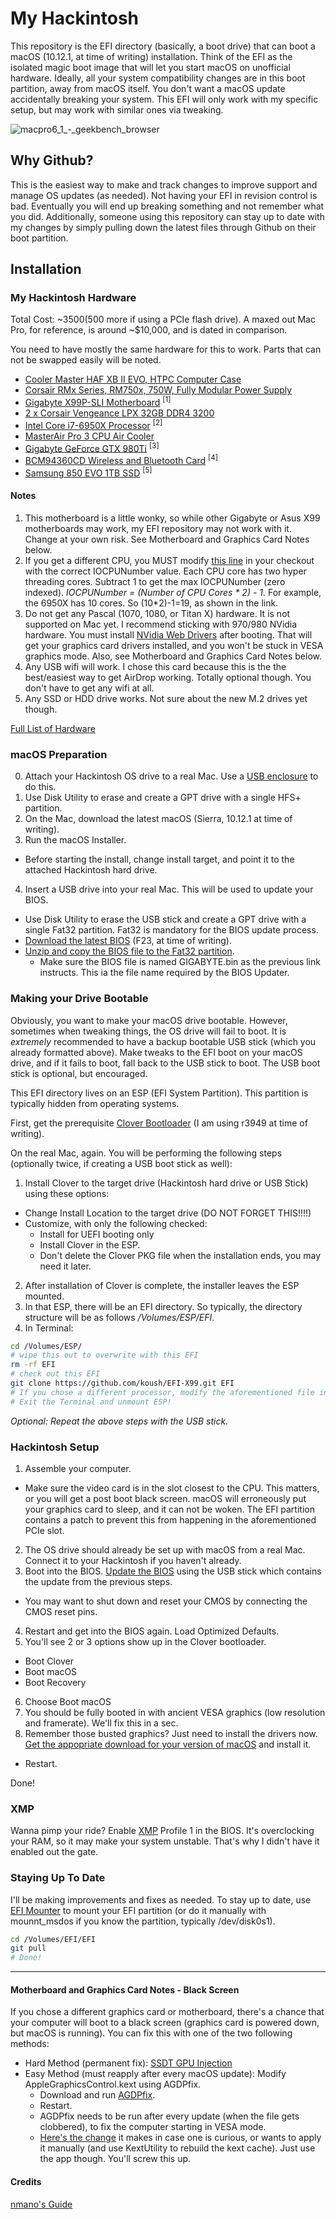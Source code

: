 # My Hackintosh

This repository is the EFI directory (basically, a boot drive) that can boot a macOS (10.12.1, at time of writing) installation. Think of the EFI as the isolated magic boot image that will let you start macOS on unofficial hardware. Ideally, all your system compatibility changes are in this boot partition, away from macOS itself. You don't want a macOS update accidentally breaking your system.
This EFI will only work with my specific setup, but may work with similar ones via tweaking.

![macpro6_1_-_geekbench_browser](https://cloud.githubusercontent.com/assets/73924/20958327/f1370bc8-bc09-11e6-823b-833d1da15cbd.png)

## Why Github?

This is the easiest way to make and track changes to improve support and manage OS updates (as needed). Not having your EFI in revision control is bad. Eventually you will end up breaking something and not remember what you did.
Additionally, someone using this repository can stay up to date with my changes by simply pulling down the latest files through Github on their boot partition.

## Installation

### My Hackintosh Hardware

Total Cost: ~$3500 ($500 more if using a PCIe flash drive). A maxed out Mac Pro, for reference, is around ~$10,000, and is dated in comparison.

You need to have mostly the same hardware for this to work. Parts that can not be swapped easily will be noted.

* [Cooler Master HAF XB II EVO, HTPC Computer Case](http://amzn.to/2h4oiqI)
* [Corsair RMx Series, RM750x, 750W, Fully Modular Power Supply](http://amzn.to/2g8zbe4)
* [Gigabyte X99P-SLI Motherboard](http://amzn.to/2g8vxAR) <sup>[1]</sup>
* [2 x Corsair Vengeance LPX 32GB DDR4 3200](http://amzn.to/2h4l729)
* [Intel Core i7-6950X Processor](http://amzn.to/2gBbozC) <sup>[2]</sup>
* [MasterAir Pro 3 CPU Air Cooler](http://amzn.to/2h4pL0k)
* [Gigabyte GeForce GTX 980Ti](http://amzn.to/2h1rDXd) <sup>[3]</sup>
* [BCM94360CD Wireless and Bluetooth Card](http://amzn.to/2g8AQ3m) <sup>[4]</sup>
* [Samsung 850 EVO 1TB SSD](http://amzn.to/2h2yJuG) <sup>[5]</sup>

#### Notes
1. This motherboard is a little wonky, so while other Gigabyte or Asus X99 motherboards may work, my EFI repository may not work with it. Change at your own risk. See Motherboard and Graphics Card Notes below.
2. If you get a different CPU, you MUST modify [this line](https://github.com/koush/EFI-X99/blob/master/CLOVER/kexts/Other/VoodooTSCSync.kext/Contents/Info.plist#L54) in your checkout with the correct IOCPUNumber value. Each CPU core has two hyper threading cores. Subtract 1 to get the max IOCPUNumber (zero indexed). _IOCPUNumber = (Number of CPU Cores * 2) - 1_. For example, the 6950X has 10 cores. So (10*2)-1=19, as shown in the link.
3. Do not get any Pascal (1070, 1080, or Titan X) hardware. It is not supported on Mac yet. I recommend sticking with 970/980 NVidia hardware. You must install [NVidia Web Drivers](http://www.insanelymac.com/forum/topic/306535-nvidia-web-driver-updates-for-el-capitan-update-10242016/) after booting. That will get your graphics card drivers installed, and you won't be stuck in VESA graphics mode. Also, see Motherboard and Graphics Card Notes below.
4. Any USB wifi will work. I chose this card because this is the the best/easiest way to get AirDrop working. Totally optional though. You don't have to get any wifi at all.
5. Any SSD or HDD drive works. Not sure about the new M.2 drives yet though.

[Full List of Hardware](http://a.co/7V7E9QI)

### macOS Preparation
0. Attach your Hackintosh OS drive to a real Mac. Use a [USB enclosure](http://amzn.to/2h4wuY0) to do this.
1. Use Disk Utility to erase and create a GPT drive with a single HFS+ partition.
2. On the Mac, download the latest macOS (Sierra, 10.12.1 at time of writing).
3. Run the macOS Installer.
  * Before starting the install, change install target, and point it to the attached Hackintosh hard drive.
4. Insert a USB drive into your real Mac. This will be used to update your BIOS.
  * Use Disk Utility to erase the USB stick and create a GPT drive with a single Fat32 partition. Fat32 is mandatory for the BIOS update process.
  * [Download the latest BIOS](http://www.gigabyte.com/products/product-page.aspx?pid=5658#bios) (F23, at time of writing).
  * [Unzip and copy the BIOS file to the Fat32 partition](https://www.gigabytenordic.com/update-bios-using-q-flash-plus-x99-motherboards/).
    * Make sure the BIOS file is named GIGABYTE.bin as the previous link instructs. This ia the file name required by the BIOS Updater.

### Making your Drive Bootable

Obviously, you want to make your macOS drive bootable. However, sometimes when tweaking things, the OS drive will fail to boot. It is *extremely* recommended to have a backup bootable USB stick (which you already formatted above). Make tweaks to the EFI boot on your macOS drive, and if it fails to boot, fall back to the USB stick to boot. The USB boot stick is optional, but encouraged.

This EFI directory lives on an ESP (EFI System Partition). This partition is typically hidden from operating systems.

First, get the prerequisite [Clover Bootloader](https://sourceforge.net/projects/cloverefiboot/files/Installer/) (I am using r3949 at time of writing).

On the real Mac, again. You will be performing the following steps (optionally twice, if creating a USB boot stick as well):

1. Install Clover to the target drive (Hackintosh hard drive or USB Stick) using these options:
  * Change Install Location to the target drive (DO NOT FORGET THIS!!!!)
  * Customize, with only the following checked:
    * Install for UEFI booting only
    * Install Clover in the ESP.
    * Don't delete the Clover PKG file when the installation ends, you may need it later.
2. After installation of Clover is complete, the installer leaves the ESP mounted.
3. In that ESP, there will be an EFI directory. So typically, the directory structure will be as follows _/Volumes/ESP/EFI_.
4. In Terminal:
```sh
cd /Volumes/ESP/
# wipe this out to overwrite with this EFI
rm -rf EFI
# check out this EFI
git clone https://github.com/koush/EFI-X99.git EFI
# If you chose a different processor, modify the aforementioned file in VoodooTSCSync.kext.
# Exit the Terminal and unmount ESP! 
```

_Optional: Repeat the above steps with the USB stick._

### Hackintosh Setup

1. Assemble your computer.
  * Make sure the video card is in the slot closest to the CPU. This matters, or you will get a post boot black screen. macOS will erroneously put your graphics card to sleep, and it can not be woken. The EFI partition contains a patch to prevent this from happening in the aforementioned PCIe slot.
2. The OS drive should already be set up with macOS from a real Mac. Connect it to your Hackintosh if you haven't already.
3. Boot into the BIOS. [Update the BIOS](https://www.gigabytenordic.com/update-bios-using-q-flash-plus-x99-motherboards/) using the USB stick which contains the update from the previous steps.
  * You may want to shut down and reset your CMOS by connecting the CMOS reset pins.
4. Restart and get into the BIOS again. Load Optimized Defaults.
5. You'll see 2 or 3 options show up in the Clover bootloader.
 * Boot Clover
 * Boot macOS
 * Boot Recovery
6. Choose Boot macOS
7. You should be fully booted in with ancient VESA graphics (low resolution and framerate). We'll fix this in a sec.
8. Remember those busted graphics? Just need to install the drivers now. [Get the appopriate download for your version of macOS](http://www.insanelymac.com/forum/topic/306535-nvidia-web-driver-updates-for-el-capitan-update-10242016/) and install it.
 * Restart.

Done!

### XMP
Wanna pimp your ride? Enable [XMP](http://www.intel.com/content/www/us/en/gaming/extreme-memory-profile-xmp.html) Profile 1 in the BIOS. It's overclocking your RAM, so it may make your system unstable. That's why I didn't have it enabled out the gate.

### Staying Up To Date
I'll be making improvements and fixes as needed. To stay up to date, use [EFI Mounter](http://www.insanelymac.com/forum/files/file/528-efi-mounter/) to mount your EFI partition (or do it manually with mounnt_msdos if you know the partition, typically /dev/disk0s1).

```sh
cd /Volumes/EFI/EFI
git pull
# Done!
```

---

#### Motherboard and Graphics Card Notes - Black Screen
If you chose a different graphics card or motherboard, there's a chance that your computer will boot to a black screen (graphics card is powered down, but macOS is running). You can fix this with one of the two following methods:
  * Hard Method (permanent fix): [SSDT GPU Injection](https://www.tonymacx86.com/threads/ssdt-gpu-graphics-card-injection.183354/)
  * Easy Method (must reapply after every macOS update): Modify AppleGraphicsControl.kext using AGDPfix.
    * Download and run [AGDPfix](http://www.insanelymac.com/forum/files/file/424-agdpfix/).
    * Restart.
    * AGDPfix needs to be run after every update (when the file gets clobbered), to fix the computer starting in VESA mode.
    * [Here's the change](https://github.com/koush/EFI-X99/blob/master/AppleGraphicsControl.kext.diff) it makes in case one is curious, or wants to apply it manually (and use KextUtility to rebuild the kext cache). Just use the app though. You'll screw this up.

#### Credits
[nmano's Guide](https://www.tonymacx86.com/threads/mac-osx-10-12-with-x99-broadwell-e-family-and-haswell-e-family.197513/)

